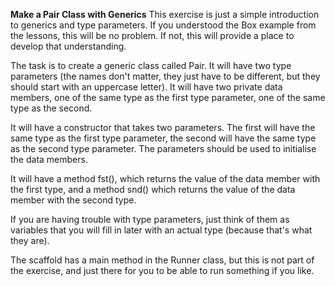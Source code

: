 <b>Make a Pair Class with Generics</b>
This exercise is just a simple introduction to generics and type parameters. If you understood the Box example from the lessons, this will be no problem. If not, this will provide a place to develop that understanding.

The task is to create a generic class called Pair. It will have two type parameters (the names don't matter, they just have to be different, but they should start with an uppercase letter). It will have two private data members, one of the same type as the first type parameter, one of the same type as the second.

It will have a constructor that takes two parameters. The first will have the same type as the first type parameter, the second will have the same type as the second type parameter. The parameters should be used to initialise the data members.

It will have a method fst(), which returns the value of the data member with the first type, and a method snd() which returns the value of the data member with the second type.

If you are having trouble with type parameters, just think of them as variables that you will fill in later with an actual type (because that's what they are).

The scaffold has a main method in the Runner class, but this is not part of the exercise, and just there for you to be able to run something if you like.